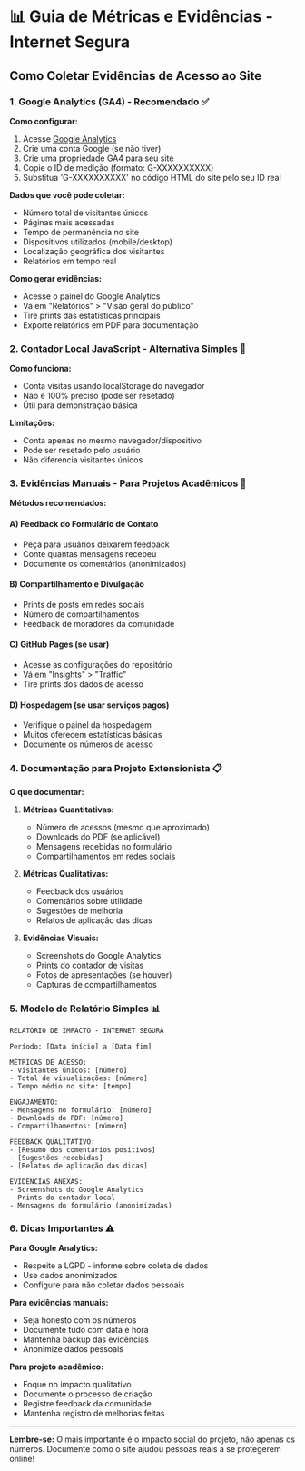# 📊 Guia de Métricas e Evidências - Internet Segura

## Como Coletar Evidências de Acesso ao Site

### 1. Google Analytics (GA4) - Recomendado ✅

**Como configurar:**
1. Acesse [Google Analytics](https://analytics.google.com/)
2. Crie uma conta Google (se não tiver)
3. Crie uma propriedade GA4 para seu site
4. Copie o ID de medição (formato: G-XXXXXXXXXX)
5. Substitua 'G-XXXXXXXXXX' no código HTML do site pelo seu ID real

**Dados que você pode coletar:**
- Número total de visitantes únicos
- Páginas mais acessadas
- Tempo de permanência no site
- Dispositivos utilizados (mobile/desktop)
- Localização geográfica dos visitantes
- Relatórios em tempo real

**Como gerar evidências:**
- Acesse o painel do Google Analytics
- Vá em "Relatórios" > "Visão geral do público"
- Tire prints das estatísticas principais
- Exporte relatórios em PDF para documentação

### 2. Contador Local JavaScript - Alternativa Simples 📱

**Como funciona:**
- Conta visitas usando localStorage do navegador
- Não é 100% preciso (pode ser resetado)
- Útil para demonstração básica

**Limitações:**
- Conta apenas no mesmo navegador/dispositivo
- Pode ser resetado pelo usuário
- Não diferencia visitantes únicos

### 3. Evidências Manuais - Para Projetos Acadêmicos 📝

**Métodos recomendados:**

#### A) Feedback do Formulário de Contato
- Peça para usuários deixarem feedback
- Conte quantas mensagens recebeu
- Documente os comentários (anonimizados)

#### B) Compartilhamento e Divulgação
- Prints de posts em redes sociais
- Número de compartilhamentos
- Feedback de moradores da comunidade

#### C) GitHub Pages (se usar)
- Acesse as configurações do repositório
- Vá em "Insights" > "Traffic"
- Tire prints dos dados de acesso

#### D) Hospedagem (se usar serviços pagos)
- Verifique o painel da hospedagem
- Muitos oferecem estatísticas básicas
- Documente os números de acesso

### 4. Documentação para Projeto Extensionista 📋

**O que documentar:**

1. **Métricas Quantitativas:**
   - Número de acessos (mesmo que aproximado)
   - Downloads do PDF (se aplicável)
   - Mensagens recebidas no formulário
   - Compartilhamentos em redes sociais

2. **Métricas Qualitativas:**
   - Feedback dos usuários
   - Comentários sobre utilidade
   - Sugestões de melhoria
   - Relatos de aplicação das dicas

3. **Evidências Visuais:**
   - Screenshots do Google Analytics
   - Prints do contador de visitas
   - Fotos de apresentações (se houver)
   - Capturas de compartilhamentos

### 5. Modelo de Relatório Simples 📊

```
RELATÓRIO DE IMPACTO - INTERNET SEGURA

Período: [Data início] a [Data fim]

MÉTRICAS DE ACESSO:
- Visitantes únicos: [número]
- Total de visualizações: [número]
- Tempo médio no site: [tempo]

ENGAJAMENTO:
- Mensagens no formulário: [número]
- Downloads do PDF: [número]
- Compartilhamentos: [número]

FEEDBACK QUALITATIVO:
- [Resumo dos comentários positivos]
- [Sugestões recebidas]
- [Relatos de aplicação das dicas]

EVIDÊNCIAS ANEXAS:
- Screenshots do Google Analytics
- Prints do contador local
- Mensagens do formulário (anonimizadas)
```

### 6. Dicas Importantes ⚠️

**Para Google Analytics:**
- Respeite a LGPD - informe sobre coleta de dados
- Use dados anonimizados
- Configure para não coletar dados pessoais

**Para evidências manuais:**
- Seja honesto com os números
- Documente tudo com data e hora
- Mantenha backup das evidências
- Anonimize dados pessoais

**Para projeto acadêmico:**
- Foque no impacto qualitativo
- Documente o processo de criação
- Registre feedback da comunidade
- Mantenha registro de melhorias feitas

---

**Lembre-se:** O mais importante é o impacto social do projeto, não apenas os números. Documente como o site ajudou pessoas reais a se protegerem online!